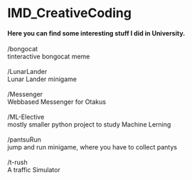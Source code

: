 # IMD_CreativeCoding

#### Here you can find some interesting stuff I did in University. 

/bongocat     <br>tinteractive bongocat meme <br><br>
/LunarLander  <br>Lunar Lander minigame<br><br>
/Messenger    <br>Webbased Messenger for Otakus<br><br>
/ML-Elective     <br>mostly smaller python project to study Machine Lerning<br><br>
/pantsuRun      <br>jump and run minigame, where you have to collect pantys<br><br>
/t-rush       <br>A traffic Simulator<br><br>
